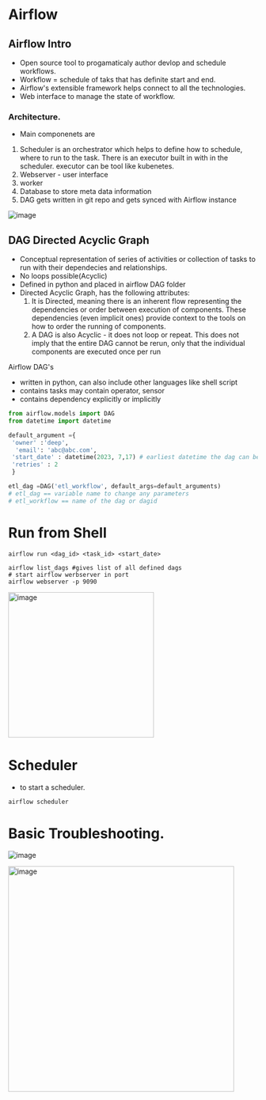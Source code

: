 # Airflow 

## Airflow Intro
- Open source tool to progamaticaly author devlop and schedule workflows.
- Workflow = schedule of taks that has definite start and end. 
- Airflow's extensible framework helps connect to all the technologies.
- Web interface to manage the state of workflow.

### Architecture.
- Main componenets are 
 1. Scheduler is an orchestrator which helps to define how to schedule, where to run to the task. There is an executor built in with in the scheduler. 
    executor can be tool like kubenetes.
 3. Webserver - user interface
 4. worker
 5. Database to store meta data information
 6. DAG gets written in git repo and gets synced with Airflow instance


![image](https://user-images.githubusercontent.com/47908891/229995984-a0373b32-ae39-4886-81a2-dedf82fa1f5f.png)

## DAG Directed Acyclic Graph

- Conceptual representation of series of activities or collection of tasks to run with their dependecies and relationships.
- No loops possible(Acyclic)
- Defined in python and placed in airflow DAG folder
- Directed Acyclic Graph, has the following attributes:
  1. It is Directed, meaning there is an inherent flow representing the dependencies or order between execution of components. These dependencies (even implicit ones) provide context to the tools on how to order the running of components.
  2.  A DAG is also Acyclic - it does not loop or repeat. This does not imply that the entire DAG cannot be rerun, only that the individual components are executed once per run

 Airflow DAG's
 - written in python, can also include other languages like shell script
 - contains tasks may contain operator, sensor
 - contains dependency explicitly or implicitly
```python
from airflow.models import DAG
from datetime import datetime

default_argument ={     
 'owner' :'deep',
  'email': 'abc@abc.com',
 'start_date' : datetime(2023, 7,17) # earliest datetime the dag can be run
 'retries' : 2
 }

etl_dag =DAG('etl_workflow', default_args=default_arguments)
# etl_dag == variable name to change any parameters
# etl_workflow == name of the dag or dagid
```

# Run from Shell

```
airflow run <dag_id> <task_id> <start_date>

airflow list_dags #gives list of all defined dags
# start airflow werbserver in port 
airflow webserver -p 9090
```

<img width="294" alt="image" src="https://github.com/deepakgowtham/Datascience_Basics/assets/47908891/1c4f57e2-90de-43bf-9a97-769b2760d74b">

# Scheduler
- to start a scheduler.
```python
airflow scheduler
```

# Basic Troubleshooting.
![image](https://github.com/deepakgowtham/Datascience_Basics/assets/47908891/9db24512-a04c-4f43-802d-40bb9d0f040f)


<img width="456" alt="image" src="https://github.com/deepakgowtham/Datascience_Basics/assets/47908891/0419631e-f087-461b-9976-0f182c39d7b1">



